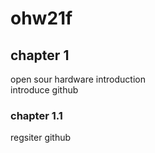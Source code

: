 # ohw21f

## chapter 1 
open sour hardware introduction  
introduce github  

### chapter 1.1 
regsiter github  
